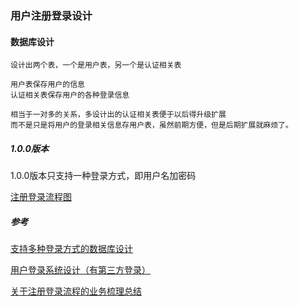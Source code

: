 ### 用户注册登录设计


#### 数据库设计

    设计出两个表，一个是用户表，另一个是认证相关表
    
    用户表保存用户的信息
    认证相关表保存用户的各种登录信息
    
    相当于一对多的关系，多设计出的认证相关表便于以后得升级扩展
    而不是只是将用户的登录相关信息存用户表，虽然前期方便，但是后期扩展就麻烦了。
    
##### 1.0.0版本

1.0.0版本只支持一种登录方式，即用户名加密码
    
[注册登录流程图]()
  
##### 参考

[支持多种登录方式的数据库设计](https://www.cnblogs.com/supersnowyao/p/9084469.html)

[用户登录系统设计（有第三方登录）](https://www.jianshu.com/p/a4f3d70484d4)

[关于注册登录流程的业务梳理总结](https://www.jianshu.com/p/752d4e9892f5)